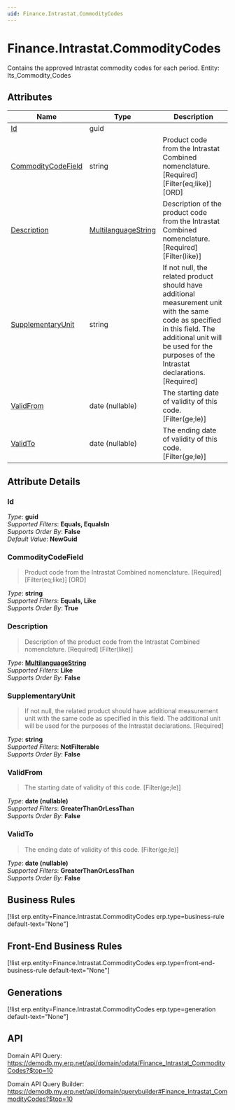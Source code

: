```yaml
---
uid: Finance.Intrastat.CommodityCodes
---
```

# Finance.Intrastat.CommodityCodes

Contains the approved Intrastat commodity codes for each period. Entity: Its_Commodity_Codes

## Attributes

| Name | Type | Description |
| ---- | ---- | --- |
| [Id](Finance.Intrastat.CommodityCodes.md#Id) | guid |  
| [CommodityCodeField](Finance.Intrastat.CommodityCodes.md#CommodityCodeField) | string | Product code from the Intrastat Combined nomenclature. [Required] [Filter(eq;like)] [ORD] 
| [Description](Finance.Intrastat.CommodityCodes.md#Description) | [MultilanguageString](../data-types.md#MultilanguageString) | Description of the product code from the Intrastat Combined nomenclature. [Required] [Filter(like)] 
| [SupplementaryUnit](Finance.Intrastat.CommodityCodes.md#SupplementaryUnit) | string | If not null, the related product should have additional measurement unit with the same code as specified in this field. The additional unit will be used for the purposes of the Intrastat declarations. [Required] 
| [ValidFrom](Finance.Intrastat.CommodityCodes.md#ValidFrom) | date (nullable) | The starting date of validity of this code. [Filter(ge;le)] 
| [ValidTo](Finance.Intrastat.CommodityCodes.md#ValidTo) | date (nullable) | The ending date of validity of this code. [Filter(ge;le)] 


## Attribute Details

### Id

_Type_: **guid**  
_Supported Filters_: **Equals, EqualsIn**  
_Supports Order By_: **False**  
_Default Value_: **NewGuid**  

### CommodityCodeField

> Product code from the Intrastat Combined nomenclature. [Required] [Filter(eq;like)] [ORD]

_Type_: **string**  
_Supported Filters_: **Equals, Like**  
_Supports Order By_: **True**  

### Description

> Description of the product code from the Intrastat Combined nomenclature. [Required] [Filter(like)]

_Type_: **[MultilanguageString](../data-types.md#MultilanguageString)**  
_Supported Filters_: **Like**  
_Supports Order By_: **False**  

### SupplementaryUnit

> If not null, the related product should have additional measurement unit with the same code as specified in this field. The additional unit will be used for the purposes of the Intrastat declarations. [Required]

_Type_: **string**  
_Supported Filters_: **NotFilterable**  
_Supports Order By_: **False**  

### ValidFrom

> The starting date of validity of this code. [Filter(ge;le)]

_Type_: **date (nullable)**  
_Supported Filters_: **GreaterThanOrLessThan**  
_Supports Order By_: **False**  

### ValidTo

> The ending date of validity of this code. [Filter(ge;le)]

_Type_: **date (nullable)**  
_Supported Filters_: **GreaterThanOrLessThan**  
_Supports Order By_: **False**  



## Business Rules

[!list erp.entity=Finance.Intrastat.CommodityCodes erp.type=business-rule default-text="None"]

## Front-End Business Rules

[!list erp.entity=Finance.Intrastat.CommodityCodes erp.type=front-end-business-rule default-text="None"]

## Generations

[!list erp.entity=Finance.Intrastat.CommodityCodes erp.type=generation default-text="None"]

## API

Domain API Query:
<https://demodb.my.erp.net/api/domain/odata/Finance_Intrastat_CommodityCodes?$top=10>

Domain API Query Builder:
<https://demodb.my.erp.net/api/domain/querybuilder#Finance_Intrastat_CommodityCodes?$top=10>

